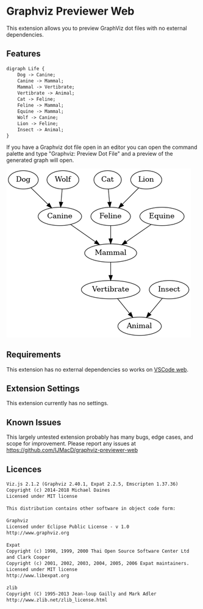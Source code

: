 # Graphviz Previewer Web

This extension allows you to preview GraphViz dot files with no external dependencies.

## Features

    digraph Life {
        Dog -> Canine;
        Canine -> Mammal;
        Mammal -> Vertibrate;
        Vertibrate -> Animal;
        Cat -> Feline;
        Feline -> Mammal;
        Equine -> Mammal;
        Wolf -> Canine;
        Lion -> Feline;
        Insect -> Animal;
    }

If you have a Graphviz dot file open in an editor you can open the command palette and type "Graphviz: Preview Dot File" and a preview of the generated graph will open.

![Sample Output](sample.png)

## Requirements

This extension has no external dependencies so works on [VSCode web](https://code.visualstudio.com/docs/editor/vscode-web).

## Extension Settings

This extension currently has no settings.

## Known Issues

This largely untested extension probably has many bugs, edge cases, and scope for improvement. Please report any issues at https://github.com/IJMacD/graphviz-previewer-web

## Licences

    Viz.js 2.1.2 (Graphviz 2.40.1, Expat 2.2.5, Emscripten 1.37.36)
    Copyright (c) 2014-2018 Michael Daines
    Licensed under MIT license

    This distribution contains other software in object code form:

    Graphviz
    Licensed under Eclipse Public License - v 1.0
    http://www.graphviz.org

    Expat
    Copyright (c) 1998, 1999, 2000 Thai Open Source Software Center Ltd and Clark Cooper
    Copyright (c) 2001, 2002, 2003, 2004, 2005, 2006 Expat maintainers.
    Licensed under MIT license
    http://www.libexpat.org

    zlib
    Copyright (C) 1995-2013 Jean-loup Gailly and Mark Adler
    http://www.zlib.net/zlib_license.html